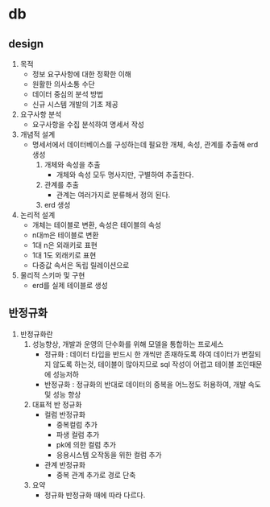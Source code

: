 # db

## design

1. 목적
   - 정보 요구사항에 대한 정확한 이해
   - 원활한 의사소통 수단
   - 데이터 중심의 분석 방법
   - 신규 시스템 개발의 기초 제공
2. 요구사항 분석
   - 요구사항을 수집 분석하여 명세서 작성
3. 개념적 설계
   - 명세서에서 데이터베이스를 구성하는데 필요한 개체, 속성, 관계를 추출해 erd 생성
     1. 개체와 속성을 추출
        - 개체와 속성 모두 명사지만, 구별하여 추출한다.
     2. 관계를 추출
        - 관계는 여러가지로 분류해서 정의 된다.
     3. erd 생성
4. 논리적 설계
   - 개체는 테이블로 변환, 속성은 테이블의 속성
   - n대m은 테이블로 변환
   - 1대 n은 외래키로 표현
   - 1대 1도 외래키로 표현
   - 다중값 속서은 독립 릴레이션으로
5. 물리적 스키마 및 구현
   - erd를 실제 테이블로 생성

## 반정규화

1. 반정규화란
   1. 성능향상, 개발과 운영의 단수화를 위해 모델을 통합하는 프로세스
      - 정규화 : 데이터 타입을 반드시 한 개씩만 존재하도록 하여 데이터가 변질되지 않도록 하는것, 테이블이 많아지므로 sql 작성이 어렵고 테이블 조인때문에 성능저하
      - 반정규화 : 정규화의 반대로 데이터의 중복을 어느정도 허용하여, 개발 속도 및 성능 향상
   2. 대표적 반 정규화
      - 컬럼 반정규화
        - 중복컬럼 추가
        - 파생 컬럼 추가
        - pk에 의한 컬럼 추가
        - 응용시스템 오작동을 위한 컬럼 추가
      - 관계 반정규화
        - 중복 관계 추가로 경로 단축
   3. 요약
      - 정규화 반정규화 때에 따라 다르다. 